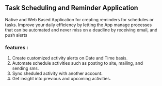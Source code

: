 ## Task Scheduling and Reminder Application
Native and Web Based Application for creating reminders for schedules or tasks. Improve your daily efficiency by letting the App manage processes that can be automated and never miss on a deadline by receiving email, and push alerts

### features :
1. Create customized activity alerts on Date and Time basis.
2. Automate schedule activities such as posting to site, mailing, and sending sms.
3. Sync sheduled activity with another account.
4. Get insight into previous and upcoming activities.

